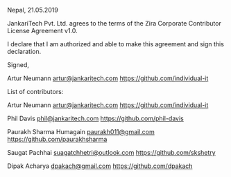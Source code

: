 Nepal, 21.05.2019

JankariTech Pvt. Ltd. agrees to the terms of the Zira Corporate Contributor License
Agreement v1.0.

I declare that I am authorized and able to make this agreement and sign this
declaration.

Signed,

Artur Neumann artur@jankaritech.com https://github.com/individual-it

List of contributors:

Artur Neumann artur@jankaritech.com https://github.com/individual-it

Phil Davis phil@jankaritech.com https://github.com/phil-davis

Paurakh Sharma Humagain paurakh011@gmail.com https://github.com/paurakhsharma

Saugat Pachhai suagatchhetri@outlook.com https://github.com/skshetry

Dipak Acharya dpakach@gmail.com https://github.com/dpakach
